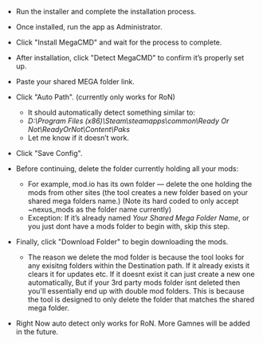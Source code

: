 - Run the installer and complete the installation process.
- Once installed, run the app as Administrator.
- Click "Install MegaCMD" and wait for the process to complete.
- After installation, click "Detect MegaCMD" to confirm it’s properly set up.
- Paste your shared MEGA folder link.
- Click "Auto Path". (currently only works for RoN)
  - It should automatically detect something similar to:
  -  *D:\Program Files (x86)\Steam\steamapps\common\Ready Or Not\ReadyOrNot\Content\Paks*
  -  Let me know if it doesn’t work.
- Click "Save Config".
- Before continuing, delete the folder currently holding all your mods:
  - For example, mod.io has its own folder — delete the one holding the mods from other sites (the tool creates a new folder based on your shared mega folders name.) (Note its hard coded to only accept ~nexus_mods as the folder name currently)
  - Exception: If it’s already named *Your Shared Mega Folder Name*, or you just dont have a mods folder to begin with, skip this step.
- Finally, click "Download Folder" to begin downloading the mods.
  - The reason we delete the mod folder is because the tool looks for any exisitng folders within the Destination path. If it already exists it clears it for updates etc. If it doesnt exist it can just create a new one automatically, But if your 3rd party mods folder isnt deleted then you'll essentially end up with double mod folders. This is because the tool is designed to only delete the folder that matches the shared mega folder.

- Right Now auto detect only works for RoN. More Gamnes will be added in the future.



